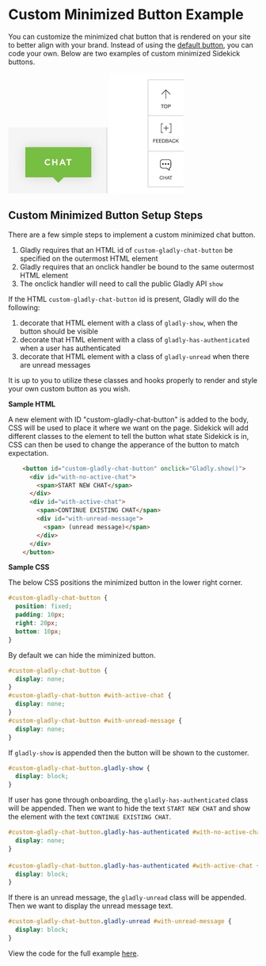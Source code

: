 # Custom Minimized Button Example
You can customize the minimized chat button that is rendered on your site to better align with your brand. Instead of using the [default button](/docs/default), you can code your own. Below are two examples of custom minimized Sidekick buttons.

![](/custom_1.png) ![](/custom_2.png)

## Custom Minimized Button Setup Steps

There are a few simple steps to implement a custom minimized chat button.
1. Gladly requires that an HTML id of `custom-gladly-chat-button` be specified on the outermost HTML element
2. Gladly requires that an onclick handler be bound to the same outermost HTML element
3. The onclick handler will need to call the public Gladly API `show`

If the HTML `custom-gladly-chat-button` id is present, Gladly will do the following:
1. decorate that HTML element with a class of `gladly-show`, when the button should be visible
2. decorate that HTML element with a class of `gladly-has-authenticated` when a user has authenticated
3. decorate that HTML element with a class of `gladly-unread` when there are unread messages

It is up to you to utilize these classes and hooks properly to render and style your own custom button as you wish.

**Sample HTML**

A new element with ID "custom-gladly-chat-button" is added to the body, CSS will be used to place it where we want on the page. Sidekick will add different classes to the element to tell the button what state Sidekick is in, CSS can then be used to change the apperance of the button to match expectation.
```html
    <button id="custom-gladly-chat-button" onclick="Gladly.show()">
      <div id="with-no-active-chat">
        <span>START NEW CHAT</span>
      </div>
      <div id="with-active-chat">
        <span>CONTINUE EXISTING CHAT</span>
        <div id="with-unread-message">
          <span> (unread message)</span>
        </div>
      </div>
    </button>
```

**Sample CSS**

The below CSS positions the minimized button in the lower right corner.
```css
#custom-gladly-chat-button {
  position: fixed;
  padding: 10px;
  right: 20px;
  bottom: 10px;
}
```
By default we can hide the miminized button. 
```css
#custom-gladly-chat-button {
  display: none;
}
#custom-gladly-chat-button #with-active-chat {
  display: none;
}
#custom-gladly-chat-button #with-unread-message {
  display: none;
}
```
If `gladly-show` is appended then the button will be shown to the customer.
```css
#custom-gladly-chat-button.gladly-show {
  display: block;
}
```
If user has gone through onboarding, the `gladly-has-authenticated` class will be appended. Then we want to hide the text `START NEW CHAT` and show the element with the text `CONTINUE EXISTING CHAT`.
```css
#custom-gladly-chat-button.gladly-has-authenticated #with-no-active-chat {
  display: none;
}

#custom-gladly-chat-button.gladly-has-authenticated #with-active-chat {
  display: block;
}
```
If there is an unread message, the `gladly-unread` class will be appended. Then we want to display the unread message text. 
```css
#custom-gladly-chat-button.gladly-unread #with-unread-message {
  display: block;
}
```
View the code for the full example [here](example.html).
